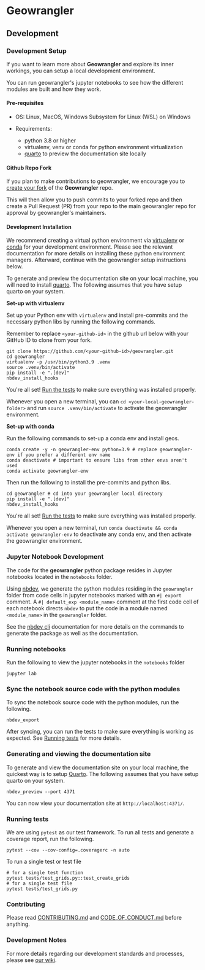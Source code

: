 # Geowrangler

## Development

### Development Setup

If you want to learn more about **Geowrangler** and explore its inner workings, you can setup a local development environment. 

You can run geowrangler's jupyter notebooks to see how the different modules are built and how they work. 


#### Pre-requisites

* OS: Linux, MacOS, Windows Subsystem for Linux (WSL) on Windows

* Requirements:
   - python 3.8 or higher
   - virtualenv, venv or conda for python environment virtualization
   - [quarto](https://quarto.org) to preview the documentation site locally
  
#### Github Repo Fork

If you plan to make contributions to geowrangler, we encourage you to
[create your fork](https://github.com/thinkingmachines/geowrangler/fork) of the **Geowrangler** repo. 

This will then allow you to push commits to your forked repo and 
then create a Pull Request (PR) from your repo to the main geowrangler 
repo for approval by geowrangler's maintainers.

#### Development Installation

We recommend creating a virtual python environment via [virtualenv](https://pypi.org/project/virtualenv/) or [conda](https://docs.conda.io/projects/conda/en/latest/user-guide/index.html) for your development environment. Please see the relevant documentation for more details on installing these python environment managers. Afterward, continue with the geowrangler setup instructions below.

To generate and preview the documentation site on your local machine, you will need to install [quarto](https://quarto.org). The following assumes that you have setup quarto on your system.


**Set-up with virtualenv**

Set up your Python env with `virtualenv` and install pre-commits and the necessary python libs by running the following commands.

Remember to replace `<your-github-id>` in the github url below with your GitHub ID to clone from your fork.

```
git clone https://github.com/<your-github-id>/geowrangler.git
cd geowrangler
virtualenv -p /usr/bin/python3.9 .venv
source .venv/bin/activate
pip install -e ".[dev]"
nbdev_install_hooks
```

You're all set! [Run the tests](#running-tests) to make sure everything was installed properly.

Whenever you open a new terminal, you can `cd <your-local-geowrangler-folder>`
and  run `source .venv/bin/activate` to activate the geowrangler environment.

**Set-up with conda**

Run the following commands to set-up a conda env and install geos.

```
conda create -y -n geowrangler-env python=3.9 # replace geowrangler-env if you prefer a different env name
conda deactivate # important to ensure libs from other envs aren't used
conda activate geowrangler-env
```

Then run the following to install the pre-commits and python libs.
```
cd geowrangler # cd into your geowrangler local directory
pip install -e ".[dev]"
nbdev_install_hooks

```

You're all set! [Run the tests](#running-tests) to make sure everything was installed properly.

Whenever you open a new terminal, run `conda deactivate && conda activate geowrangler-env` to deactivate any conda env, and then activate the geowrangler environment.

### Jupyter Notebook Development

The code for the **geowrangler** python package resides in Jupyter notebooks located in the `notebooks` folder.

Using [nbdev](https://nbdev.fast.ai), we generate the python modules residing in the `geowrangler` folder from code cells in jupyter notebooks marked with an `#| export` comment. A `#| default_exp <module_name>` comment at the first code cell of each notebook directs `nbdev` to put the code in a module named `<module_name>` in the `geowrangler` folder. 

See the [nbdev cli](https://nbdev.fast.ai/cli.html) documentation for more details on the commands to generate the package as well as the documentation.
### Running notebooks

Run the following to view the jupyter notebooks in the `notebooks` folder

```
jupyter lab
```

### Sync the notebook source code with the python modules

To sync the notebook source code with the python modules, run the following.
```
nbdev_export
```
After syncing, you can run the tests to make sure everything is working as expected. See [Running tests](#running-tests) for more details.


### Generating and viewing the documentation site

To generate and view the documentation site on your local machine, the quickest way is to setup [Quarto](https://quarto.org). The following assumes that you have setup quarto on your system.
```
nbdev_preview --port 4371
```

You can now view your documentation site at `http://localhost:4371/`.

### Running tests

We are using `pytest` as our test framework. To run all tests and generate a coverage report, run the following.

```
pytest --cov --cov-config=.coveragerc -n auto
```


To run a single test or test file

```shell
# for a single test function
pytest tests/test_grids.py::test_create_grids
# for a single test file
pytest tests/test_grids.py
```
### Contributing

Please read [CONTRIBUTING.md](https://github.com/thinkingmachines/geowrangler/blob/master/CONTRIBUTING.md) and [CODE_OF_CONDUCT.md](https://github.com/thinkingmachines/geowrangler/blob/master/CODE_OF_CONDUCT.md) before anything.

### Development Notes

For more details regarding our development standards and processes, please see [our wiki](https://github.com/thinkingmachines/geowrangler/wiki/DeveloperNotes).


